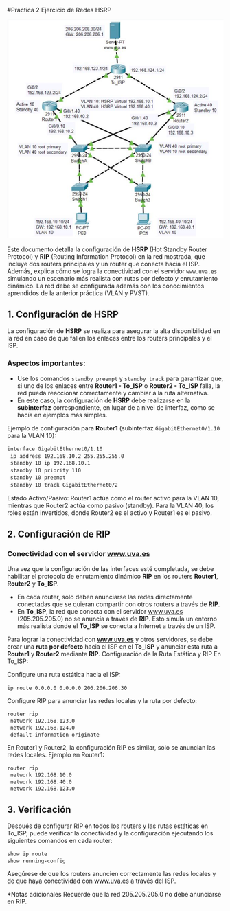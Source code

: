 #Practica 2 Ejercicio de Redes HSRP

![Topología de Red](/imagenes_ejercicios/practica2.png)

Este documento detalla la configuración de **HSRP** (Hot Standby Router Protocol) y **RIP** (Routing Information Protocol) en la red mostrada, que incluye dos routers principales y un router que conecta hacia el ISP. Además, explica cómo se logra la conectividad con el servidor `www.uva.es` simulando un escenario más realista con rutas por defecto y enrutamiento dinámico. La red debe se configurada además con los conocimientos aprendidos de la anterior práctica (VLAN y PVST).

## 1. Configuración de HSRP

La configuración de **HSRP** se realiza para asegurar la alta disponibilidad en la red en caso de que fallen los enlaces entre los routers principales y el ISP.

### Aspectos importantes:
- Use los comandos `standby preempt` y `standby track` para garantizar que, si uno de los enlaces entre **Router1 - To_ISP** o **Router2 - To_ISP** falla, la red pueda reaccionar correctamente y cambiar a la ruta alternativa.
- En este caso, la configuración de **HSRP** debe realizarse en la **subinterfaz** correspondiente, en lugar de a nivel de interfaz, como se hacía en ejemplos más simples.

Ejemplo de configuración para **Router1** (subinterfaz `GigabitEthernet0/1.10` para la VLAN 10):
```bash
interface GigabitEthernet0/1.10
 ip address 192.168.10.2 255.255.255.0
 standby 10 ip 192.168.10.1
 standby 10 priority 110
 standby 10 preempt
 standby 10 track GigabitEthernet0/2
```
Estado Activo/Pasivo:
Router1 actúa como el router activo para la VLAN 10, mientras que Router2 actúa como pasivo (standby).
Para la VLAN 40, los roles están invertidos, donde Router2 es el activo y Router1 es el pasivo.

## 2. Configuración de RIP

### Conectividad con el servidor www.uva.es

Una vez que la configuración de las interfaces esté completada, se debe habilitar el protocolo de enrutamiento dinámico **RIP** en los routers **Router1**, **Router2** y **To_ISP**.

- En cada router, solo deben anunciarse las redes directamente conectadas que se quieran compartir con otros routers a través de **RIP**.
- En **To_ISP**, la red que conecta con el servidor www.uva.es (205.205.205.0) no se anuncia a través de **RIP**. Esto simula un entorno más realista donde el **To_ISP** se conecta a Internet a través de un ISP.
  
Para lograr la conectividad con **www.uva.es** y otros servidores, se debe crear una **ruta por defecto** hacia el ISP en el **To_ISP** y anunciar esta ruta a **Router1** y **Router2** mediante **RIP**.
Configuración de la Ruta Estática y RIP
En To_ISP:

Configure una ruta estática hacia el ISP:

```
ip route 0.0.0.0 0.0.0.0 206.206.206.30
```
Configure RIP para anunciar las redes locales y la ruta por defecto:

```
router rip
 network 192.168.123.0
 network 192.168.124.0
 default-information originate
```
En Router1 y Router2, la configuración RIP es similar, solo se anuncian las redes locales. Ejemplo en Router1:
```
router rip
 network 192.168.10.0
 network 192.168.40.0
 network 192.168.123.0
 ```
 
## 3. Verificación
Después de configurar RIP en todos los routers y las rutas estáticas en To_ISP, puede verificar la conectividad y la configuración ejecutando los siguientes comandos en cada router:

```
show ip route
show running-config
```
Asegúrese de que los routers anuncien correctamente las redes locales y de que haya conectividad con www.uva.es a través del ISP.

*Notas adicionales
Recuerde que la red 205.205.205.0 no debe anunciarse en RIP.

